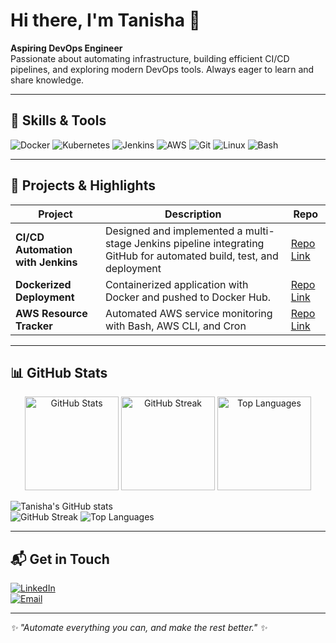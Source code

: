

<!--
**Tanisha-1810/Tanisha-1810** is a ✨ _special_ ✨ repository because its `README.md` (this file) appears on your GitHub profile.

Here are some ideas to get you started:

- 🔭 I’m currently working on ...
- 🌱 I’m currently learning ...
- 📫 How to reach me: ...
- 😄 Pronouns: She/her
- ⚡ Fun fact: ...
-->

# Hi there, I'm Tanisha 👋

**Aspiring DevOps Engineer**  
Passionate about automating infrastructure, building efficient CI/CD pipelines, and exploring modern DevOps tools. Always eager to learn and share knowledge.

---

## 🚀 Skills & Tools

![Docker](https://img.shields.io/badge/Docker-2496ED?logo=docker&logoColor=white)
![Kubernetes](https://img.shields.io/badge/Kubernetes-326ce5?logo=kubernetes&logoColor=white)
![Jenkins](https://img.shields.io/badge/Jenkins-D24939?logo=jenkins&logoColor=white)
![AWS](https://img.shields.io/badge/AWS-FF9900?logo=amazon-aws&logoColor=white)
![Git](https://img.shields.io/badge/Git-F05032?logo=git&logoColor=white)
![Linux](https://img.shields.io/badge/Linux-FCC624?logo=linux&logoColor=black)
![Bash](https://img.shields.io/badge/Bash-4EAA25?logo=gnubash&logoColor=white)

---

## 📌 Projects & Highlights

| Project | Description | Repo |
|---------|-------------|------|
| **CI/CD Automation with Jenkins** | Designed and implemented a multi-stage Jenkins pipeline integrating GitHub for automated build, test, and deployment | [Repo Link](https://github.com/Tanisha-1810/jenkins_one) |
| **Dockerized Deployment** | Containerized application with Docker and pushed to Docker Hub. | [Repo Link](https://github.com/Tanisha-1810/Docker) |
| **AWS Resource Tracker** | Automated AWS service monitoring with Bash, AWS CLI, and Cron | [Repo Link](https://github.com/Tanisha-1810/AWS_Resource_Tracker) |

---

## 📊 GitHub Stats
<p align="center">
  <img src="https://github-readme-stats.vercel.app/api?username=Tanisha-1810&show_icons=true&theme=radical" alt="GitHub Stats" height="150"/>
  <img src="https://streak-stats.demolab.com?user=Tanisha-1810&theme=radical&hide_border=true" alt="GitHub Streak" height="150"/>
  <img src="https://github-readme-stats.vercel.app/api/top-langs/?username=Tanisha-1810&layout=compact&theme=radical" alt="Top Languages" height="150"/>
</p>


![Tanisha's GitHub stats](https://github-readme-stats.vercel.app/api?username=Tanisha-1810&show_icons=true&theme=radical)  
![GitHub Streak](https://streak-stats.demolab.com?user=Tanisha-1810&theme=radical&hide_border=true)
![Top Languages](https://github-readme-stats.vercel.app/api/top-langs/?username=Tanisha-1810&layout=compact&theme=radical)

---

## 📬 Get in Touch

[![LinkedIn](https://img.shields.io/badge/LinkedIn-0077B5?logo=linkedin&logoColor=white)](https://www.linkedin.com/in/tanisha-pareek-292aa322a/)  
[![Email](https://img.shields.io/badge/Email-D14836?logo=gmail&logoColor=white)](mailto:tanishapareek18@gmail.com)

---

*✨ "Automate everything you can, and make the rest better." ✨*




